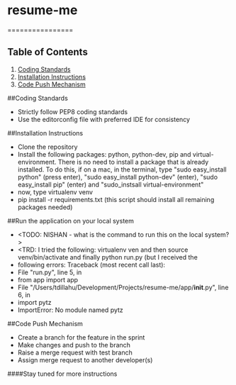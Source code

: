 # resume-me
================

## Table of Contents
1. [Coding Standards](#coding-standards)
2. [Installation Instructions](#installation-instructions)
3. [Code Push Mechanism](#code-push-mechanism)

##Coding Standards
- Strictly follow PEP8 coding standards
- Use the editorconfig file with preferred IDE for consistency

##Installation Instructions
- Clone the repository
- Install the following packages: python, python-dev, pip and virtual-environment. There is no need to install a package that is already installed. To do this, if on a mac, in the terminal, type "sudo easy_install python" (press enter), "sudo easy_install python-dev" (enter), "sudo easy_install pip" (enter) and "sudo_instsall virtual-environment"
- now, type virtualenv venv
- pip install -r requirements.txt (this script should install all remaining packages needed)

##Run the application on your local system
- <TODO: NISHAN - what is the command to run this on the local system?>
- <TRD: I tried the following: virtualenv ven and then source venv/bin/activate and finally python run.py (but I received the 
- following errors: Traceback (most recent call last):
- File "run.py", line 5, in <module>
- from app import app
- File "/Users/tdillahu/Development/Projects/resume-me/app/__init__.py", line 6, in <module>
- import pytz
- ImportError: No module named pytz


##Code Push Mechanism
- Create a branch for the feature in the sprint
- Make changes and push to the branch
- Raise a merge request with test branch
- Assign merge request to another developer(s)

####Stay tuned for more instructions
